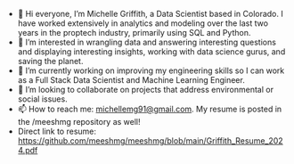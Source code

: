 - 👋 Hi everyone, I’m Michelle Griffith, a Data Scientist based in Colorado. I have worked extensively in analytics and modeling over the last two years in the proptech industry, primarily using SQL and Python. 
- 👀 I’m interested in wrangling data and answering interesting questions and displaying interesting insights, working with data science gurus, and saving the planet.
- 🌱 I’m currently working on improving my engineering skills so I can work as a Full Stack Data Scientist and Machine Learning Engineer. 
- 💞️ I’m looking to collaborate on projects that address environmental or social issues.
- 📫 How to reach me: michellemg91@gmail.com. My resume is posted in the /meeshmg repository as well! 
- Direct link to resume: https://github.com/meeshmg/meeshmg/blob/main/Griffith_Resume_2024.pdf

<!---
meeshmg/meeshmg is a ✨ special ✨ repository because its `README.md` (this file) appears on your GitHub profile.
You can click the Preview link to take a look at your changes.
--->
